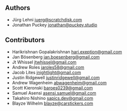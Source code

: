 ## Authors

- Jürg Lehni <juerg@scratchdisk.com>
- Jonathan Puckey <jonathan@puckey.studio>

## Contributors

- Harikrishnan Gopalakrishnan <hari.exeption@gmail.com>
- Jan Bösenberg <jan.boesenberg@gmail.com>
- Jt Whissel <jtwhissel@gmail.com>
- Andrew Roles <jaroles58@gmail.com>
- Jacob Lites <jnightlight@gmail.com>
- Justin Ridgewell <justinridgewell@gmail.com>
- Andrew Wagenheim <abwagenheim@gmail.com>
- Scott Kieronski <baroes0239@gmail.com>
- Samuel Asensi <asensi.samuel@gmail.com>
- Takahiro Nishino <sapics.dev@gmail.com>
- Blayze Wilhelm <blayze@carstickers.com>
